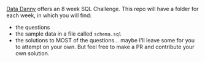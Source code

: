 [Data Danny](https://8weeksqlchallenge.com/getting-started/) offers an 8 week SQL Challenge.  This repo will have a folder for each week, in which you will find:
* the questions 
* the sample data in a file called `schema.sql`
* the solutions to MOST of the questions... maybe I'll leave some for you to attempt on your own.  But feel free to make a PR and contribute your own solution.
